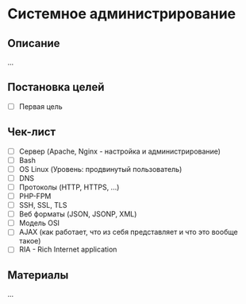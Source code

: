 # Системное администрирование #

## Описание ##
...

## Постановка целей ##
- [ ] Первая цель

## Чек-лист ##
- [ ] Сервер (Apache, Nginx - настройка и администрирование)
- [ ] Bash
- [ ] OS Linux (Уровень: продвинутый пользователь)
- [ ] DNS
- [ ] Протоколы (HTTP, HTTPS, ...)
- [ ] PHP-FPM
- [ ] SSH, SSL, TLS
- [ ] Веб форматы (JSON, JSONP, XML)
- [ ] Модель OSI
- [ ] AJAX (как работает, что из себя представляет и что это вообще такое)
- [ ] RIA - Rich Internet application

## Материалы ##
...

